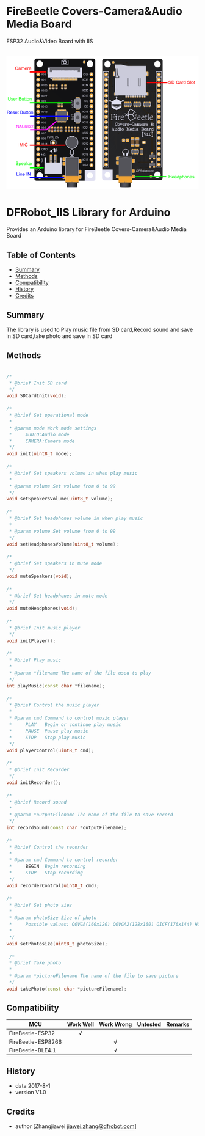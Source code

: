 # FireBeetle Covers-Camera&Audio Media Board

ESP32 Audio&Video Board with IIS 

![SVG1](https://raw.githubusercontent.com/DFRobot/binaryfiles/master/DFR0498/DFR0498svg1.png)
---------------------------------------------------------

# DFRobot_IIS Library for Arduino
Provides an Arduino library for FireBeetle Covers-Camera&Audio Media Board 
## Table of Contents

* [Summary](#summary)
* [Methods](#methods)
* [Compatibility](#Compatibility)
* [History](#history)
* [Credits](#credits)
<snippet>
<content>

## Summary

The library is used to Play music file from SD card,Record sound and save in SD card,take photo and save in SD card

## Methods

```C++

/*
 * @brief Init SD card
 */
void SDCardInit(void);

/*
 * @brief Set operational mode 
 *
 * @param mode Work mode settings
 *     AUDIO:Audio mode 
 *     CAMERA:Camera mode
 */
void init(uint8_t mode);

/*
 * @brief Set speakers volume in when play music
 *
 * @param volume Set volume from 0 to 99
 */
void setSpeakersVolume(uint8_t volume);

/*
 * @brief Set headphones volume in when play music
 *
 * @param volume Set volume from 0 to 99
 */
void setHeadphonesVolume(uint8_t volume);

/*
 * @brief Set speakers in mute mode
 */
void muteSpeakers(void);

/*
 * @brief Set headphones in mute mode
 */
void muteHeadphones(void);

/*
 * @brief Init music player
 */
void initPlayer();

/*
 * @brief Play music
 *
 * @param *filename The name of the file used to play
 */
int playMusic(const char *filename);

/*
 * @brief Control the music player
 *
 * @param cmd Command to control music player
 *     PLAY   Begin or continue play music
 *     PAUSE  Pause play music
 *     STOP   Stop play music
 */
void playerControl(uint8_t cmd);

/*
 * @brief Init Recorder
 */
void initRecorder();

/*
 * @brief Record sound
 *
 * @param *outputFilename The name of the file to save record
 */ 
int recordSound(const char *outputFilename);

/*
 * @brief Control the recorder
 *
 * @param cmd Command to control recorder
 *     BEGIN  Begin recording
 *     STOP   Stop recording
 */
void recorderControl(uint8_t cmd);

/*
 * @brief Set photo siez
 *
 * @param photoSize Size of photo
 *     Possible values: QQVGA(160x120) QQVGA2(128x160) QICF(176x144) HQVGA(240x160) QVGA(320x240)
 *
 */
void setPhotosize(uint8_t photoSize);

 /*
 * @brief Take photo
 *
 * @param *pictureFilename The name of the file to save picture
 */ 
void takePhoto(const char *pictureFilename);

```

## Compatibility

MCU                | Work Well | Work Wrong | Untested  | Remarks
------------------ | :----------: | :----------: | :---------: | -----
FireBeetle-ESP32  |      √       |             |            | 
FireBeetle-ESP8266  |             |      √       |            | 
FireBeetle-BLE4.1 |             |       √      |            | 

## History

- data 2017-8-1
- version V1.0

## Credits

- author [Zhangjiawei  <jiawei.zhang@dfrobot.com>]